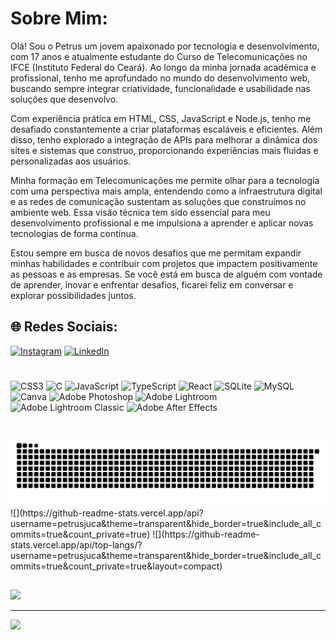 # Sobre Mim:
Olá! Sou o Petrus um jovem apaixonado por tecnologia e desenvolvimento, com 17 anos e atualmente estudante do Curso de Telecomunicações no IFCE (Instituto Federal do Ceará). Ao longo da minha jornada acadêmica e profissional, tenho me aprofundado no mundo do desenvolvimento web, buscando sempre integrar criatividade, funcionalidade e usabilidade nas soluções que desenvolvo.

Com experiência prática em HTML, CSS, JavaScript e Node.js, tenho me desafiado constantemente a criar plataformas escaláveis e eficientes. Além disso, tenho explorado a integração de APIs para melhorar a dinâmica dos sites e sistemas que construo, proporcionando experiências mais fluidas e personalizadas aos usuários.

Minha formação em Telecomunicações me permite olhar para a tecnologia com uma perspectiva mais ampla, entendendo como a infraestrutura digital e as redes de comunicação sustentam as soluções que construímos no ambiente web. Essa visão técnica tem sido essencial para meu desenvolvimento profissional e me impulsiona a aprender e aplicar novas tecnologias de forma contínua.

Estou sempre em busca de novos desafios que me permitam expandir minhas habilidades e contribuir com projetos que impactem positivamente as pessoas e as empresas. Se você está em busca de alguém com vontade de aprender, inovar e enfrentar desafios, ficarei feliz em conversar e explorar possibilidades juntos.



## 🌐 Redes Sociais:
[![Instagram](https://img.shields.io/badge/Instagram-%23E4405F.svg?logo=Instagram&logoColor=white)](https://instagram.com/pwtrws) [![LinkedIn](https://img.shields.io/badge/LinkedIn-%230077B5.svg?logo=linkedin&logoColor=white)](https://linkedin.com/in/petrus-juca) 

# 
![CSS3](https://img.shields.io/badge/css3-%231572B6.svg?style=for-the-badge&logo=css3&logoColor=white) ![C](https://img.shields.io/badge/c-%2300599C.svg?style=for-the-badge&logo=c&logoColor=white) ![JavaScript](https://img.shields.io/badge/javascript-%23323330.svg?style=for-the-badge&logo=javascript&logoColor=%23F7DF1E) ![TypeScript](https://img.shields.io/badge/typescript-%23007ACC.svg?style=for-the-badge&logo=typescript&logoColor=white) ![React](https://img.shields.io/badge/react-%2320232a.svg?style=for-the-badge&logo=react&logoColor=%2361DAFB) ![SQLite](https://img.shields.io/badge/sqlite-%2307405e.svg?style=for-the-badge&logo=sqlite&logoColor=white) ![MySQL](https://img.shields.io/badge/mysql-4479A1.svg?style=for-the-badge&logo=mysql&logoColor=white) ![Canva](https://img.shields.io/badge/Canva-%2300C4CC.svg?style=for-the-badge&logo=Canva&logoColor=white) ![Adobe Photoshop](https://img.shields.io/badge/adobe%20photoshop-%2331A8FF.svg?style=for-the-badge&logo=adobe%20photoshop&logoColor=white) ![Adobe Lightroom](https://img.shields.io/badge/Adobe%20Lightroom-31A8FF.svg?style=for-the-badge&logo=Adobe%20Lightroom&logoColor=white) ![Adobe Lightroom Classic](https://img.shields.io/badge/Adobe%20Lightroom%20Classic-31A8FF.svg?style=for-the-badge&logo=Adobe%20Lightroom%20Classic&logoColor=white) ![Adobe After Effects](https://img.shields.io/badge/Adobe%20After%20Effects-9999FF.svg?style=for-the-badge&logo=Adobe%20After%20Effects&logoColor=white)
# 
 <img alt="github contribution grid snake animation" src="https://raw.githubusercontent.com/ericshantos/ericshantos/output/github-contribution-grid-snake.svg">
  </picture>
![](https://github-readme-stats.vercel.app/api?username=petrusjuca&theme=transparent&hide_border=true&include_all_commits=true&count_private=true)
![](https://github-readme-stats.vercel.app/api/top-langs/?username=petrusjuca&theme=transparent&hide_border=true&include_all_commits=true&count_private=true&layout=compact)

## 
![](https://github-profile-trophy.vercel.app/?username=petrusjuca&theme=radical&no-frame=true&no-bg=true&margin-w=4)

---
[![](https://visitcount.itsvg.in/api?id=petrusjuca&icon=0&color=0)](https://visitcount.itsvg.in)

<!-- Proudly created with GPRM ( https://gprm.itsvg.in ) -->
